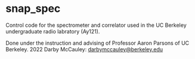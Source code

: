 # snap_spec

Control code for the spectrometer and correlator used in the UC Berkeley undergraduate radio labratory (Ay121).

Done under the instruction and advising of Professor Aaron Parsons of UC Berkeley.
2022 Darby McCauley: darbymccauley@berkeley.edu
